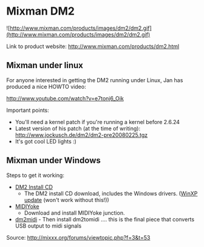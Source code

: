 # Mixman DM2

![http://www.mixman.com/products/images/dm2/dm2.gif](http://www.mixman.com/products/images/dm2/dm2.gif)

Link to product website: <http://www.mixman.com/products/dm2.html>

## Mixman under linux

For anyone interested in getting the DM2 running under Linux, Jan has
produced a nice HOWTO video:

<http://www.youtube.com/watch?v=e7tonj6_Oik>

Important points:

  - You'll need a kernel patch if you're running a kernel before 2.6.24
  - Latest version of his patch (at the time of writing):
    <http://www.jockusch.de/dm2/dm2-pre20080225.tgz>
  - It's got cool LED lights :)

## Mixman under Windows

Steps to get it working:

  - [DM2 Install
    CD](http://dm2.proboards23.com/index.cgi?board=DM2CD&action=display&thread=207)
    - The DM2 install CD download, includes the Windows drivers. ([WinXP
    update](http://www.mixman.com/products/upgrades.html) (won't work
    without this\!))
  - [MIDIYoke](http://www.midiox.com/index.htm?http://www.midiox.com/myoke.htm)
    - Download and install MIDIYoke junction.
  - [dm2midi](http://www.pdoom.ch/dm2/) - Then install dm2tomidi ....
    this is the final piece that converts USB output to midi signals

Source: <http://mixxx.org/forums/viewtopic.php?f=3&t=53>
